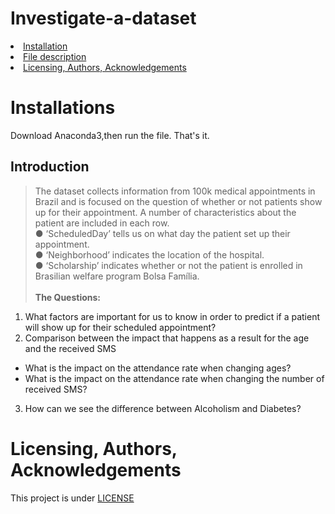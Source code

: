 # Investigate-a-dataset
<li><a href="#install">Installation</a></li>
<li><a href="#intro">File description</a></li>
<li><a href="#lic">Licensing, Authors, Acknowledgements</a></li>

<a id='install'></a>
# Installations
Download Anaconda3,then run the file. That's it.

<a id='intro'></a>
## Introduction
> The dataset collects information
from 100k medical appointments in
Brazil and is focused on the question
of whether or not patients show up
for their appointment. A number of
characteristics about the patient are
included in each row.<br>
● ‘ScheduledDay’ tells us on
what day the patient set up their
appointment. <br>
● ‘Neighborhood’ indicates the
location of the hospital. <br>
● ‘Scholarship’ indicates
whether or not the patient is
enrolled in Brasilian welfare
program Bolsa Família. <br><br>
<b> The Questions: </b>
1. What factors are
important for us to
know in order to
predict if a patient will
show up for their
scheduled
appointment?
2. Comparison between the impact that happens as a result for the age and the received SMS
  * What is the impact on the attendance rate when changing ages?
  * What is the impact on the attendance rate when changing the number of received SMS?
3. How can we see the difference between Alcoholism and Diabetes?

<a id='lic'></a>
# Licensing, Authors, Acknowledgements
This project is under [LICENSE](https://github.com/esraa-ehab/Investigate-a-dataset/blob/master/LICENSE)
